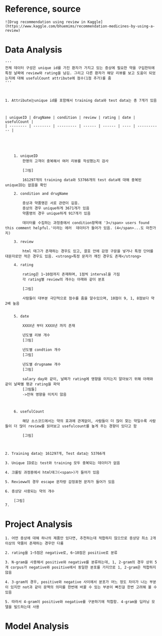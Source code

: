 # Reference, source
	![Drug recommendation using review in Kaggle](https://www.kaggle.com/bhuemims/recommendation-medicines-by-using-a-review)


# Data Analysis
	
	'''
	전체 데이터 구성은 unique id를 가진 환자가 가지고 있는 증상에 필요한 약을 구입한뒤에 특정 날짜에 review와 rating을 남김. 그리고 다른 환자가 해당 리뷰를 보고 도움이 되었는지에 대해 usefulCount attribute에 점수(1점 추가)를 줌
	'''



	1. Attribute는unique id를 포함해서 training data와 test data는 총 7개가 있음



	| uniqueID | drugName | condition | review | rating | date | usefulCount |
	| -------- | -------- | --------- | ------ | ------ | ---- | ----------- |
		
		



		1. uniqueID
			한명의 고객이 중복해서 여러 리뷰를 작성했는지 검사

			[그림]

			161297개의 training data와 53766개의 test data에 대해 중복된 uniqueID는 없음을 확인

		2. condition and drugName

			증상과 약품명은 서로 관련이 깊음. 
			증상의 경우 unique하게 3671개가 있음
			약품명의 경우 unique하게 917개가 있음

			데이터를 수집하는 과정중에서 condition항목에 '3</span> users found this comment helpful.'이라는 에러  데이터가 들어가 있음. (4</span>...도 마찬가지)

		3. review

			html 태그가 존재하는 경우도 있고, 괄호 안에 감정 구문을 넣거나 특정 단어를 대문자로만 적은 경우도 있음. <strong>특정 문자가 깨진 경우도 존재</strong>

		4. rating
		
			rating은 1~10점까지 존재하며, 1점씩 interval을 가짐
			각 rating별 review의 개수는 아래와 같이 분포
		
			[그림]
			
			사람들이 대부분 극단적으로 점수를 줌을 알수있으며, 10점이 9, 1, 8점보다 약 2배 높음
			
			
		5. date
		
			XXXX년 부터 XXXX년 까지 존재
			
			년도별 리뷰 개수 
			[그림]
			
			년도별 condtion 개수
			[그림]
			
			년도별 drugname 개수
			[그림]
			
			salary day와 같이, 날짜가 rating에 영향을 미치는지 알아보기 위해 아래와 같이 날짜별 평균 rating을 파악
			[그림들]
			->전혀 영향을 미치지 않음
			
			
		
		6. usefulCount
			
			해당 소스코드에서는 약의 효과에 관계없이, 사람들이 더 많이 찾는 약일수록 사람들이 더 많이 review를 읽어보고 usefulcount를 높게 주는 경향이 있다고 함
			
			[그림]



	2. Training data는 161297개, Test data는 53766개

	3. Unique ID로는 test와 training 모두 중복되는 데이터가 없음

	4. 크롤링 과정중에서 html태그(<span>)가 들어가 있음

	5. Revieww의 경우 escape 문자랑 감정표현 문자가 들어가 있음
 
 	6. 증상당 사용되는 약의 개수

		[그림]
	7. 

# Project Analysis

	1. 어떤 증상에 대해 하나의 제품만 있다면, 추천하는데 적합하지 않으므로 증상당 최소 2개 이상의 약품이 존재하는 경우만 다룸

	2. rating을 1~5점은 negative로, 6~10점은 positive로 분류
	
	3. N-gram을 사용해서 positive와 negative를 분류하는데, 1, 2-gram의 경우 상위 5개 corpus가 negative와 positive에서 동일한 분포를 가지므로 1, 2-gram은 적합하지 않음
	
	4. 3-gram의 경우, positive와 negative 사이에서 분포가 어느 정도 차이가 나는 부분이 있지만 not과 같이 문맥의 의미를 한번에 바꿀 수 있는 부분이 빠진걸 한번 고려해 볼 수 있음
	
	5. 따라서 4-gram이 positive와 negative를 구분하기에 적합함. 4-gram을 딥러닝 모델을 빌드하는데 사용
	
	
	

# Model Analysis
